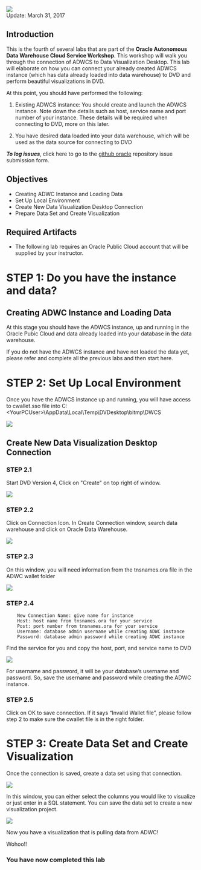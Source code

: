 ![](images/400/PictureTitle.png)  
Update: March 31, 2017

## Introduction

This is the fourth of several labs that are part of the **Oracle Autonomous Data Warehouse Cloud Service Workshop**. This workshop will walk you through the connection of ADWCS to Data Visualization Desktop. This lab will elaborate on how you can connect your already created ADWCS instance (which has data already loaded into data warehouse) to DVD and perform beautiful visualizations in DVD.

At this point, you should have performed the following:

1. Existing ADWCS instance: You should create and launch the ADWCS instance. Note down the details such as host, service name and port number of your instance. These details will be required when connecting to DVD, more on this later.

2. You have desired data loaded into your data warehouse, which will be used as the data source for connecting to DVD


***To log issues***, click here to go to the [github oracle](https://github.com/oracle/cloud-native-devops-workshop/issues/new) repository issue submission form.

## Objectives
- Creating ADWC Instance and Loading Data
- Set Up Local Environment
- Create New Data Visualization Desktop Connection
- Prepare Data Set and Create Visualization


## Required Artifacts
- The following lab requires an Oracle Public Cloud account that will be supplied by your instructor.


# STEP 1: Do you have the instance and data? 

## Creating ADWC Instance and Loading Data


At this stage you should have the ADWCS instance, up and running in the Oracle Pubic Cloud and data already loaded into your database in the data warehouse.

If you do not have the ADWCS instance and have not loaded the data yet, please refer and complete all the previous labs and then start here.


# STEP 2: Set Up Local Environment

Once you have the ADWCS instance up and running, you will have access to cwallet.sso file into C:\<YourPCUser>\AppData\Local\Temp\DVDesktop\bitmp\DWCS 

![](images/400/Picture400-00.PNG)

## Create New Data Visualization Desktop Connection 


### STEP 2.1


Start DVD Version 4, Click on "Create" on top right of window.

![](images/400/Picture400-01.PNG)


### STEP 2.2


Click on Connection Icon. In Create Connection window, search data warehouse and click on Oracle Data Warehouse.

![](images/400/Picture400-02.PNG)


### STEP 2.3


On this window, you will need information from the tnsnames.ora file in the ADWC wallet folder

![](images/400/Picture400-03.PNG)


### STEP 2.4


        New Connection Name: give name for instance
        Host: host name from tnsnames.ora for your service
        Post: port number from tnsnames.ora for your service
        Username: database admin username while creating ADWC instance
        Password: database admin password while creating ADWC instance


Find the service for you and copy the host, port, and service name to DVD 

![](images/400/Picture400-04.PNG)


For username and password, it will be your database’s username and password. So, save the username and password while creating the ADWC instance.


### STEP 2.5


Click on OK to save connection. If it says “Invalid Wallet file”, please follow step 2 to make sure the cwallet file is in the right folder. 


# STEP 3: Create Data Set and Create Visualization


Once the connection is saved, create a data set using that connection. 


![](images/400/Picture400-07.PNG)


In this window, you can either select the columns you would like to visualize or just enter in a SQL statement.
You can save the data set to create a new visualization project.


![](images/400/Picture400-06.PNG)


Now you have a visualization that is pulling data from ADWC! 

Wohoo!!






### You have now completed this lab
